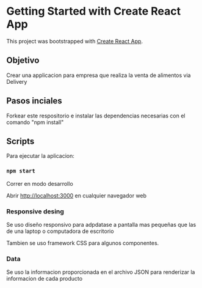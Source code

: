 # Getting Started with Create React App

This project was bootstrapped with [Create React App](https://github.com/facebook/create-react-app).

## Objetivo

Crear una applicacion para empresa que realiza la venta de alimentos via Delivery

## Pasos inciales

Forkear este respositorio e instalar las dependencias necesarias con el comando "npm install"

## Scripts

Para ejecutar la aplicacion:

### `npm start`

Correr en modo desarrollo

Abrir [http://localhost:3000](http://localhost:3000) en cualquier navegador web

### Responsive desing

Se uso diseño responsivo para adpdatase a pantalla mas pequeñas que las de una laptop o computadora de escritorio

Tambien se uso framework CSS para algunos componentes.

### Data

Se uso la informacion proporcionada en el archivo JSON para renderizar la informacion de cada producto
